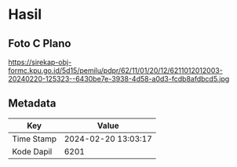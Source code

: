 # Hasil

## Foto C Plano

https://sirekap-obj-formc.kpu.go.id/5d15/pemilu/pdpr/62/11/01/20/12/6211012012003-20240220-125323--6430be7e-3938-4d58-a0d3-fcdb8afdbcd5.jpg


## Metadata

| Key        | Value               |
| ---------- | ------------------- |
| Time Stamp | 2024-02-20 13:03:17 |
| Kode Dapil | 6201                |



